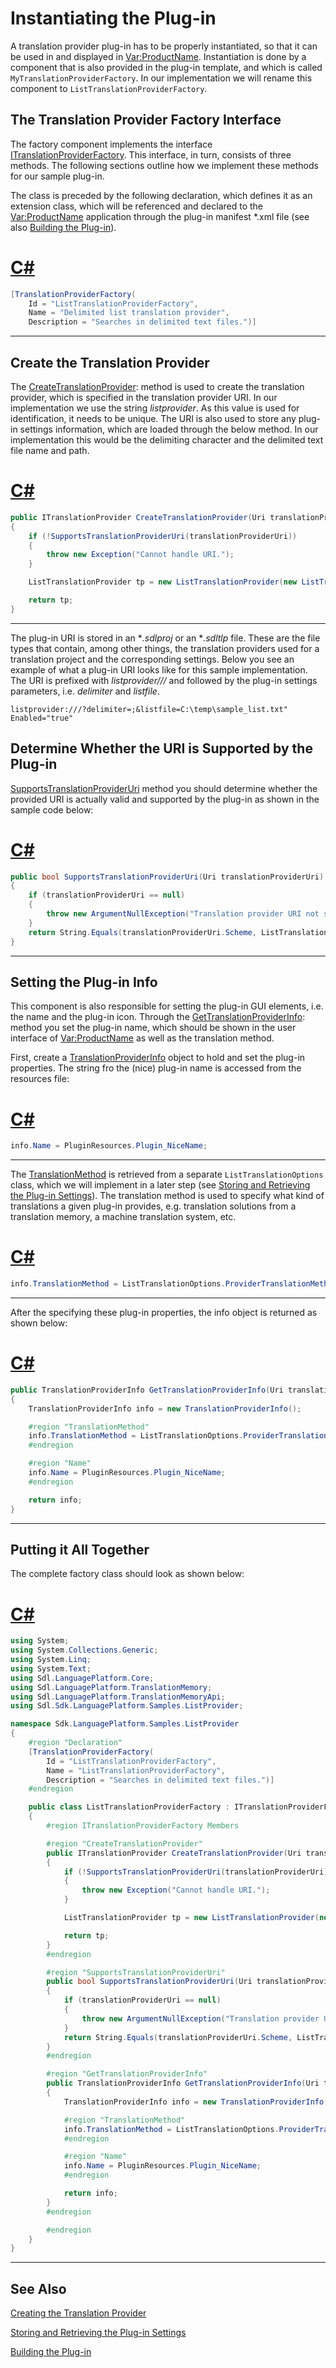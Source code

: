 Instantiating the Plug-in
====

A translation provider plug-in has to be properly instantiated, so that it can be used in and displayed in <Var:ProductName>. Instantiation is done by a component that is also provided in the plug-in template, and which is called `MyTranslationProviderFactory`. In our implementation we will rename this component to `ListTranslationProviderFactory`.

The Translation Provider Factory Interface
------
The factory component implements the interface [ITranslationProviderFactory](../../api/translationmemory/Sdl.LanguagePlatform.TranslationMemoryApi.ITranslationProviderFactory.yml). This interface, in turn, consists of three methods. The following sections outline how we implement these methods for our sample plug-in.

The class is preceded by the following declaration, which defines it as an extension class, which will be referenced and declared to the <Var:ProductName> application through the plug-in manifest *.xml file (see also [Building the Plug-in](building_the_plugin.md)).

# [C#](#tab/tabid-1)
```cs
[TranslationProviderFactory(
    Id = "ListTranslationProviderFactory",
    Name = "Delimited list translation provider",
    Description = "Searches in delimited text files.")]
```
***

Create the Translation Provider
------
The [CreateTranslationProvider](../../api/translationmemory/Sdl.LanguagePlatform.TranslationMemoryApi.ITranslationProviderFactory.yml#Sdl_LanguagePlatform_TranslationMemoryApi_ITranslationProviderFactory_CreateTranslationProvider_System_Uri_System_String_Sdl_LanguagePlatform_TranslationMemoryApi_ITranslationProviderCredentialStore_): method is used to create the translation provider, which is specified in the translation provider URI. In our implementation we use the string *listprovider*. As this value is used for identification, it needs to be unique. The URI is also used to store any plug-in settings information, which are loaded through the below method. In our implementation this would be the delimiting character and the delimited text file name and path.

# [C#](#tab/tabid-2)
```cs
public ITranslationProvider CreateTranslationProvider(Uri translationProviderUri, string translationProviderState, ITranslationProviderCredentialStore credentialStore)
{
    if (!SupportsTranslationProviderUri(translationProviderUri))
    {
        throw new Exception("Cannot handle URI.");
    }

    ListTranslationProvider tp = new ListTranslationProvider(new ListTranslationOptions(translationProviderUri));

    return tp;
}
```
***

The plug-in URI is stored in an **.sdlproj* or an **.sdltlp* file. These are the file types that contain, among other things, the translation providers used for a translation project and the corresponding settings.
Below you see an example of what a plug-in URI looks like for this sample implementation. The URI is prefixed with *listprovider///* and followed by the plug-in settings parameters, i.e. *delimiter* and *listfile*.

```
listprovider:///?delimiter=;&listfile=C:\temp\sample_list.txt" Enabled="true"
```


Determine Whether the URI is Supported by the Plug-in
------
[SupportsTranslationProviderUri](../../api/translationmemory/Sdl.LanguagePlatform.TranslationMemoryApi.ITranslationProviderFactory.yml#Sdl_LanguagePlatform_TranslationMemoryApi_ITranslationProviderFactory_SupportsTranslationProviderUri_System_Uri_) method you should determine whether the provided URI is actually valid and supported by the plug-in as shown in the sample code below:
# [C#](#tab/tabid-4)
```cs
public bool SupportsTranslationProviderUri(Uri translationProviderUri)
{
    if (translationProviderUri == null)
    {
        throw new ArgumentNullException("Translation provider URI not supported.");
    }
    return String.Equals(translationProviderUri.Scheme, ListTranslationProvider.ListTranslationProviderScheme, StringComparison.OrdinalIgnoreCase);
}
```
***

Setting the Plug-in Info
-------

This component is also responsible for setting the plug-in GUI elements, i.e. the name and the plug-in icon. Through the [GetTranslationProviderInfo](../../api/translationmemory/Sdl.LanguagePlatform.TranslationMemoryApi.ITranslationProviderFactory.yml#Sdl_LanguagePlatform_TranslationMemoryApi_ITranslationProviderFactory_GetTranslationProviderInfo_System_Uri_System_String_): method you set the plug-in name, which should be shown in the user interface of <Var:ProductName> as well as the translation method.

First, create a [TranslationProviderInfo](../../api/translationmemory/Sdl.LanguagePlatform.TranslationMemoryApi.TranslationProviderInfo.yml) object to hold and set the plug-in properties. The string fro the (nice) plug-in name is accessed from the resources file:
# [C#](#tab/tabid-5)
```cs
info.Name = PluginResources.Plugin_NiceName;
```
***

The [TranslationMethod](../../api/translationmemory/Sdl.LanguagePlatform.TranslationMemoryApi.TranslationMethod.yml) is retrieved from a separate `ListTranslationOptions` class, which we will implement in a later step (see [Storing and Retrieving the Plug-in Settings](storing_and_retrieving_the_plugin_settings.md)). The translation method is used to specify what kind of translations a given plug-in provides, e.g. translation solutions from a translation memory, a machine translation system, etc.
# [C#](#tab/tabid-6)
```cs
info.TranslationMethod = ListTranslationOptions.ProviderTranslationMethod;
```
***

After the specifying these plug-in properties, the info object is returned as shown below:
# [C#](#tab/tabid-7)
```cs
public TranslationProviderInfo GetTranslationProviderInfo(Uri translationProviderUri, string translationProviderState)
{
    TranslationProviderInfo info = new TranslationProviderInfo();

    #region "TranslationMethod"
    info.TranslationMethod = ListTranslationOptions.ProviderTranslationMethod;
    #endregion

    #region "Name"
    info.Name = PluginResources.Plugin_NiceName;
    #endregion

    return info;
}
```
***

Putting it All Together
------
The complete factory class should look as shown below:
# [C#](#tab/tabid-8)
```cs
using System;
using System.Collections.Generic;
using System.Linq;
using System.Text;
using Sdl.LanguagePlatform.Core;
using Sdl.LanguagePlatform.TranslationMemory;
using Sdl.LanguagePlatform.TranslationMemoryApi;
using Sdl.Sdk.LanguagePlatform.Samples.ListProvider;

namespace Sdk.LanguagePlatform.Samples.ListProvider
{
    #region "Declaration"
    [TranslationProviderFactory(
        Id = "ListTranslationProviderFactory",
        Name = "ListTranslationProviderFactory",
        Description = "Searches in delimited text files.")]
    #endregion

    public class ListTranslationProviderFactory : ITranslationProviderFactory
    {
        #region ITranslationProviderFactory Members

        #region "CreateTranslationProvider"
        public ITranslationProvider CreateTranslationProvider(Uri translationProviderUri, string translationProviderState, ITranslationProviderCredentialStore credentialStore)
        {
            if (!SupportsTranslationProviderUri(translationProviderUri))
            {
                throw new Exception("Cannot handle URI.");
            }

            ListTranslationProvider tp = new ListTranslationProvider(new ListTranslationOptions(translationProviderUri));

            return tp;
        }
        #endregion

        #region "SupportsTranslationProviderUri"
        public bool SupportsTranslationProviderUri(Uri translationProviderUri)
        {
            if (translationProviderUri == null)
            {
                throw new ArgumentNullException("Translation provider URI not supported.");
            }
            return String.Equals(translationProviderUri.Scheme, ListTranslationProvider.ListTranslationProviderScheme, StringComparison.OrdinalIgnoreCase);
        }
        #endregion

        #region "GetTranslationProviderInfo"
        public TranslationProviderInfo GetTranslationProviderInfo(Uri translationProviderUri, string translationProviderState)
        {
            TranslationProviderInfo info = new TranslationProviderInfo();

            #region "TranslationMethod"
            info.TranslationMethod = ListTranslationOptions.ProviderTranslationMethod;
            #endregion

            #region "Name"
            info.Name = PluginResources.Plugin_NiceName;
            #endregion

            return info;
        }
        #endregion

        #endregion
    }
}
```
***

See Also
--------
[Creating the Translation Provider](creating_the_translation_provider.md)

[Storing and Retrieving the Plug-in Settings](storing_and_retrieving_the_plugin_settings.md)

[Building the Plug-in](building_the_plugin.md)
